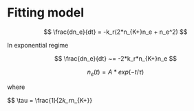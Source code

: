 # Fitting model

$$
\frac{dn_e}{dt} = -k_r(2*n_{K+}n_e + n_e^2)
$$

In exponential regime

$$
\frac{dn_e}{dt} ~= -2*k_r*n_{K+}n_e 
$$

$$
n_e(t) = A * exp(-t/\tau)
$$

where

$$
\tau = \frac{1}{2*k_r*n_{K+}}